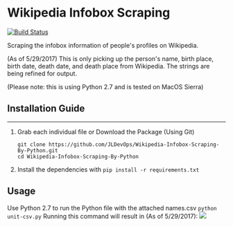 # Wikipedia Infobox Scraping
[![Build Status](https://travis-ci.org/JLDevOps/Wikipedia-Infobox.svg?branch=master)](https://travis-ci.org/JLDevOps/Wikipedia-Infobox)

Scraping the infobox information of people's profiles on Wikipedia.

(As of 5/29/2017) This is only picking up the person's name, birth place, birth date, death date, and death place from Wikipedia.  The strings are being refined for output.

(Please note: this is using Python 2.7 and is tested on MacOS Sierra)

## Installation Guide
----
    
1. Grab each individual file or Download the Package (Using Git)
    ```
    git clone https://github.com/JLDevOps/Wikipedia-Infobox-Scraping-By-Python.git
    cd Wikipedia-Infobox-Scraping-By-Python
    ```
2. Install the dependencies with `pip install -r requirements.txt`


## Usage

Use Python 2.7 to run the Python file with the attached names.csv 
    ```
    python unit-csv.py
    ```
    Running this command will result in (As of 5/29/2017):
    ![](https://github.com/JLDevOps/Wikipedia-Infobox-Scraping-By-Python/blob/master/image/result.png?raw=true)
